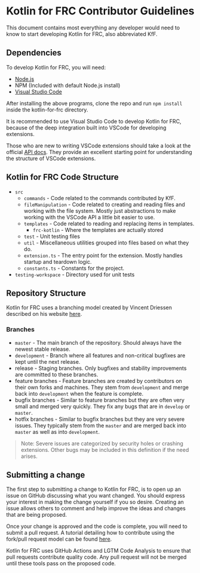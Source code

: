 # Kotlin for FRC Contributor Guidelines

This document contains most everything any developer would need to know to start developing Kotlin for FRC, also abbreviated KfF.

## Dependencies

To develop Kotlin for FRC, you will need:

* [Node.js](https://nodejs.org/en/download)
* NPM \(Included with default Node.js install\)
* [Visual Studio Code](https://code.visualstudio.com/download)

After installing the above programs, clone the repo and run `npm install` inside the kotlin-for-frc directory.

It is recommended to use Visual Studio Code to develop Kotlin for FRC, because of the deep integration built into VSCode for developing extensions.

Those who are new to writing VSCode extensions should take a look at the official [API docs](https://code.visualstudio.com/api).
They provide an excellent starting point for understanding the structure of VSCode extensions.

## Kotlin for FRC Code Structure

* `src`
  * `commands` - Code related to the commands contributed by KfF.
  * `fileManipulation` - Code related to creating and reading files and working with the file system. Mostly just abstractions to make working with the VSCode API a little bit easier to use.
  * `templates` - Code related to reading and replacing items in templates.
    * `frc-kotlin` - Where the templates are actually stored
  * `test` - Unit testing files
  * `util` - Miscellaneous utilities grouped into files based on what they do.
  * `extension.ts` - The entry point for the extension. Mostly handles startup and teardown logic.
  * `constants.ts` - Constants for the project.
* `testing-workspace` - Directory used for unit tests

## Repository Structure

Kotlin for FRC uses a branching model created by Vincent Driessen described on his website [here](https://nvie.com/posts/a-successful-git-branching-model/).

### Branches

* `master` - The main branch of the repository. Should always have the newest stable release.
* `development` - Branch where all features and non-critical bugfixes are kept until the next release.
* release - Staging branches. Only bugfixes and stability improvements are committed to these branches.
* feature branches - Feature branches are created by contributors on their own forks and machines. They stem from `development` and merge back into `development` when the feature is complete.
* bugfix branches - Similar to feature branches but they are often very small and merged very quickly. They fix any bugs that are in `develop` or  `master`.
* hotfix branches - Similar to bugfix branches but they are very severe issues. They typically stem from the `master` and are merged back into `master` as well as into `development`.

> Note: Severe issues are categorized by security holes or crashing extensions. Other bugs may be included in this definition if the need arises.

## Submitting a change

The first step to submitting a change to Kotlin for FRC, is to open up an issue on GitHub discussing what you want changed.
You should express your interest in making the change yourself if you so desire.
Creating an issue allows others to comment and help improve the ideas and changes that are being proposed.

Once your change is approved and the code is complete, you will need to submit a pull request.
A tutorial detailing how to contribute using the fork/pull request model can be found [here](https://reflectoring.io/github-fork-and-pull/).

Kotlin for FRC uses GitHub Actions and LGTM Code Analysis to ensure that pull requests contribute quality code.
Any pull request will not be merged until these tools pass on the proposed code.
